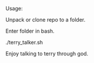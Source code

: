 
Usage:

Unpack or clone repo to a folder.

Enter folder in bash.

./terry_talker.sh

Enjoy talking to terry through god.
